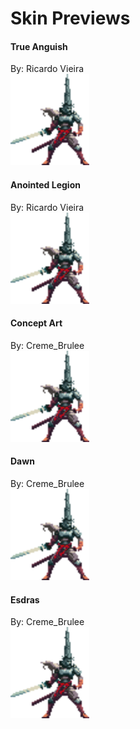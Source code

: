 # Skin Previews

#### True Anguish <br>
By: Ricardo Vieira <br>
<img src="PENITENT_ANOINTED/preview.png" width=126 height=146><br>

#### Anointed Legion <br>
By: Ricardo Vieira <br>
<img src="PENITENT_ANOINTED/preview.png" width=126 height=146><br>

#### Concept Art <br>
By: Creme_Brulee <br>
<img src="PENITENT_ANOINTED/preview.png" width=126 height=146><br>

#### Dawn <br>
By: Creme_Brulee <br>
<img src="PENITENT_ANOINTED/preview.png" width=126 height=146><br>

#### Esdras <br>
By: Creme_Brulee <br>
<img src="PENITENT_ANOINTED/preview.png" width=126 height=146><br>
